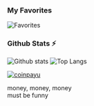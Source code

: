### My Favorites

![Favorites](https://skillicons.dev/icons?theme=dark&i=svelte,neovim,github,md,linux)

### Github Stats ⚡
  
![Github stats](https://github-readme-stats-test2user-aqil.vercel.app/api?username=test2user-aqil&theme=github_dark&count_private=true&hide_border=true&line_height=20&hide=contribs&show_icons=true)
![Top Langs](https://github-readme-stats-test2user-aqil.vercel.app/api/top-langs/?username=test2user-aqil&layout=compact&theme=github_dark&count_private=true&hide_border=true&exclude_repo=dotfiles)

<a href="https://www.coinpayu.com/?r=usr0x41"><img title="Join coinpayu to earn!" alt="coinpayu" src="https://www.coinpayu.com/static/advertiser_banner/468X60.gif"></a>

money, money, money  
must be funny
